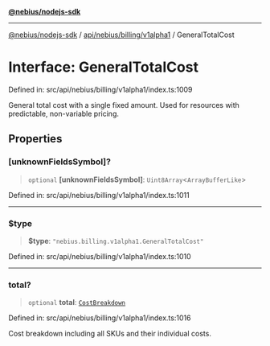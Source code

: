 [**@nebius/nodejs-sdk**](../../../../../README.md)

---

[@nebius/nodejs-sdk](../../../../../README.md) / [api/nebius/billing/v1alpha1](../README.md) / GeneralTotalCost

# Interface: GeneralTotalCost

Defined in: src/api/nebius/billing/v1alpha1/index.ts:1009

General total cost with a single fixed amount.
Used for resources with predictable, non-variable pricing.

## Properties

### \[unknownFieldsSymbol\]?

> `optional` **\[unknownFieldsSymbol\]**: `Uint8Array`\<`ArrayBufferLike`\>

Defined in: src/api/nebius/billing/v1alpha1/index.ts:1011

---

### $type

> **$type**: `"nebius.billing.v1alpha1.GeneralTotalCost"`

Defined in: src/api/nebius/billing/v1alpha1/index.ts:1010

---

### total?

> `optional` **total**: [`CostBreakdown`](CostBreakdown.md)

Defined in: src/api/nebius/billing/v1alpha1/index.ts:1016

Cost breakdown including all SKUs and their individual costs.
